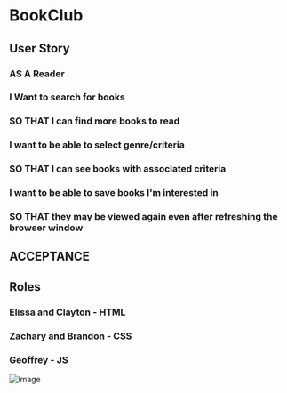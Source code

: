 # BookClub
## User Story
### AS A Reader
### I Want to search for books
### SO THAT I can find more books to read
### I want to be able to select genre/criteria
### SO THAT I can see books with associated criteria
### I want to be able to save books I'm interested in
### SO THAT they may be viewed again even after refreshing the browser window
## ACCEPTANCE
###
## Roles
### Elissa and Clayton - HTML
### Zachary and Brandon - CSS
### Geoffrey - JS
![image](https://user-images.githubusercontent.com/118697673/222636336-d841fcce-e445-44fd-aa62-5f719fd2f1ff.png)
